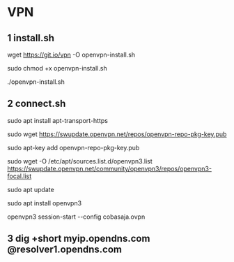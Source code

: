 # VPN

## 1 install.sh
wget https://git.io/vpn -O openvpn-install.sh

sudo chmod +x openvpn-install.sh

./openvpn-install.sh
## 2 connect.sh
sudo apt install apt-transport-https

sudo wget https://swupdate.openvpn.net/repos/openvpn-repo-pkg-key.pub

sudo apt-key add openvpn-repo-pkg-key.pub

sudo wget -O /etc/apt/sources.list.d/openvpn3.list https://swupdate.openvpn.net/community/openvpn3/repos/openvpn3-focal.list

sudo apt update

sudo apt install openvpn3

openvpn3 session-start --config cobasaja.ovpn

## 3 dig +short myip.opendns.com @resolver1.opendns.com
